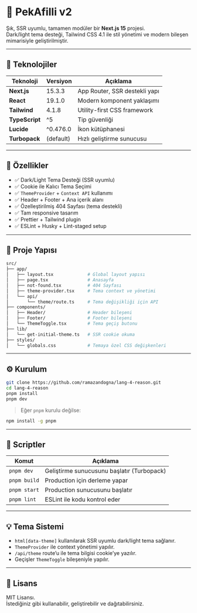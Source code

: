 # 🧪 PekAfilli v2

Şık, SSR uyumlu, tamamen modüler bir **Next.js 15** projesi.  
Dark/light tema desteği, Tailwind CSS 4.1 ile stil yönetimi ve modern bileşen mimarisiyle geliştirilmiştir.

---

## 🚀 Teknolojiler

| Teknoloji      | Versiyon  | Açıklama                      |
| -------------- | --------- | ----------------------------- |
| **Next.js**    | 15.3.3    | App Router, SSR destekli yapı |
| **React**      | 19.1.0    | Modern komponent yaklaşımı    |
| **Tailwind**   | 4.1.8     | Utility-first CSS framework   |
| **TypeScript** | ^5        | Tip güvenliği                 |
| **Lucide**     | ^0.476.0  | İkon kütüphanesi              |
| **Turbopack**  | (default) | Hızlı geliştirme sunucusu     |

---

## 🎨 Özellikler

- ✅ Dark/Light Tema Desteği (SSR uyumlu)
- ✅ Cookie ile Kalıcı Tema Seçimi
- ✅ `ThemeProvider` + `Context API` kullanımı
- ✅ Header + Footer + Ana içerik alanı
- ✅ Özelleştirilmiş 404 Sayfası (tema destekli)
- ✅ Tam responsive tasarım
- ✅ Prettier + Tailwind plugin
- ✅ ESLint + Husky + Lint-staged setup

---

## 📁 Proje Yapısı

```bash
src/
├── app/
│   ├── layout.tsx             # Global layout yapısı
│   ├── page.tsx               # Anasayfa
│   ├── not-found.tsx          # 404 Sayfası
│   ├── theme-provider.tsx     # Tema context ve yönetimi
│   └── api/
│       └── theme/route.ts     # Tema değişikliği için API
├── components/
│   ├── Header/                # Header bileşeni
│   ├── Footer/                # Footer bileşeni
│   └── ThemeToggle.tsx        # Tema geçiş butonu
├── lib/
│   └── get-initial-theme.ts   # SSR cookie okuma
├── styles/
│   └── globals.css            # Temaya özel CSS değişkenleri
```

---

## ⚙️ Kurulum

```bash
git clone https://github.com/ramazandogna/lang-4-reason.git
cd lang-4-reason
pnpm install
pnpm dev
```

> Eğer `pnpm` kurulu değilse:

```bash
npm install -g pnpm
```

---

## 📝 Scriptler

| Komut        | Açıklama                                   |
| ------------ | ------------------------------------------ |
| `pnpm dev`   | Geliştirme sunucusunu başlatır (Turbopack) |
| `pnpm build` | Production için derleme yapar              |
| `pnpm start` | Production sunucusunu başlatır             |
| `pnpm lint`  | ESLint ile kodu kontrol eder               |

---

## 💡 Tema Sistemi

- `html[data-theme]` kullanılarak SSR uyumlu dark/light tema sağlanır.
- `ThemeProvider` ile context yönetimi yapılır.
- `/api/theme` route’u ile tema bilgisi cookie’ye yazılır.
- Geçişler `ThemeToggle` bileşeniyle yapılır.

---

## 📄 Lisans

MIT Lisansı.  
İstediğiniz gibi kullanabilir, geliştirebilir ve dağıtabilirsiniz.
